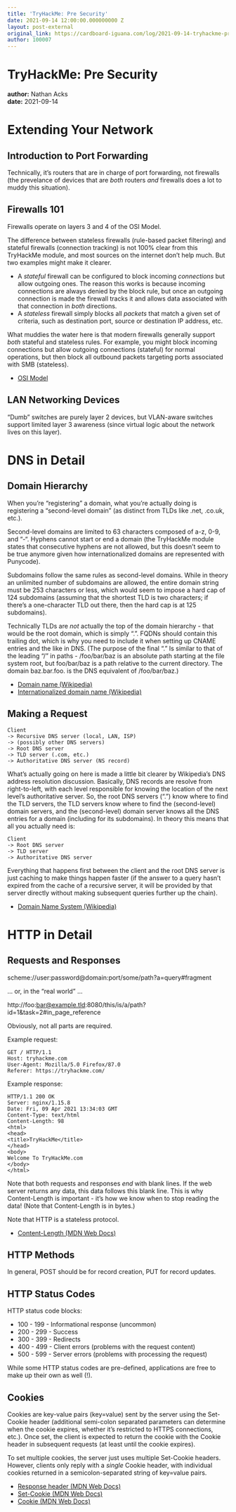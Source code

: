 ```yaml
---
title: 'TryHackMe: Pre Security'
date: 2021-09-14 12:00:00.000000000 Z
layout: post-external
original_link: https://cardboard-iguana.com/log/2021-09-14-tryhackme-pre-security.html
author: 100007
---
```


# TryHackMe: Pre Security

**author:** Nathan Acks  
**date:** 2021-09-14

# Extending Your Network

## Introduction to Port Forwarding

Technically, it’s routers that are in charge of port forwarding, not firewalls (the prevelance of devices that are _both_ routers _and_ firewalls does a lot to muddy this situation).

## Firewalls 101

Firewalls operate on layers 3 and 4 of the OSI Model.

The difference between stateless firewalls (rule-based packet filtering) and stateful firewalls (connection tracking) is not 100% clear from this TryHackMe module, and most sources on the internet don’t help much. But two examples might make it clearer.

- A _stateful_ firewall can be configured to block incoming _connections_ but allow outgoing ones. The reason this works is because incoming connections are always denied by the block rule, but once an outgoing connection is made the firewall tracks it and allows data associated with that connection in _both_ directions.
- A _stateless_ firewall simply blocks all _packets_ that match a given set of criteria, such as destination port, source or destination IP address, etc.

What muddies the water here is that modern firewalls generally support _both_ stateful and stateless rules. For example, you might block incoming connections but allow outgoing connections (stateful) for normal operations, but then block all outbound packets targeting ports associated with SMB (stateless).

- [OSI Model](https://cardboard-iguana.com/notes/osi-model.html)

## LAN Networking Devices

“Dumb” switches are purely layer 2 devices, but VLAN-aware switches support limited layer 3 awareness (since virtual logic about the network lives on this layer).

# DNS in Detail

## Domain Hierarchy

When you’re “registering” a domain, what you’re actually doing is registering a “second-level domain” (as distinct from TLDs like .net, .co.uk, etc.).

Second-level domains are limited to 63 characters composed of a-z, 0-9, and “-“. Hyphens cannot start or end a domain (the TryHackMe module states that consecutive hyphens are not allowed, but this doesn’t seem to be true anymore given how internationalized domains are represented with Punycode).

Subdomains follow the same rules as second-level domains. While in theory an unlimited number of subdomains are allowed, the entire domain string must be 253 characters or less, which would seem to impose a hard cap of 124 subdomains (assuming that the shortest TLD is two characters; if there’s a one-character TLD out there, then the hard cap is at 125 subdomains).

Technically TLDs are _not_ actually the top of the domain hierarchy - that would be the root domain, which is simply “.”. FQDNs should contain this trailing dot, which is why you need to include it when setting up CNAME entries and the like in DNS. (The purpose of the final “.” Is similar to that of the leading “/” in paths - /foo/bar/baz is an absolute path starting at the file system root, but foo/bar/baz is a path relative to the current directory. The domain baz.bar.foo. is the DNS equivalent of /foo/bar/baz.)

- [Domain name (Wikipedia)](https://en.wikipedia.org/wiki/Domain_name)
- [Internationalized domain name (Wikipedia)](https://en.wikipedia.org/wiki/Internationalized_domain_name)

## Making a Request

```
Client
-> Recursive DNS server (local, LAN, ISP)
-> (possibly other DNS servers)
-> Root DNS server
-> TLD server (.com, etc.)
-> Authoritative DNS server (NS record)
```

What’s actually going on here is made a little bit clearer by Wikipedia’s DNS address resolution discussion. Basically, DNS records are resolve from right-to-left, with each level responsible for knowing the location of the next level’s authoritative server. So, the root DNS servers (“.”) know where to find the TLD servers, the TLD servers know where to find the (second-level) domain servers, and the (second-level) domain server knows all the DNS entries for a domain (including for its subdomains). In theory this means that all you actually need is:

```
Client
-> Root DNS server
-> TLD server
-> Authoritative DNS server
```

Everything that happens first between the client and the root DNS server is just caching to make things happen faster (if the answer to a query hasn’t expired from the cache of a recursive server, it will be provided by that server directly without making subsequent queries further up the chain).

- [Domain Name System (Wikipedia)](https://en.wikipedia.org/wiki/Domain_Name_System)

# HTTP in Detail

## Requests and Responses

scheme://user:password@domain:port/some/path?a=query#fragment

… or, in the “real world” …

http://foo:bar@example.tld:8080/this/is/a/path?id=1&task=2#in\_page\_reference

Obviously, not all parts are required.

Example request:

```
GET / HTTP/1.1
Host: tryhackme.com
User-Agent: Mozilla/5.0 Firefox/87.0
Referer: https://tryhackme.com/
```

Example response:

```
HTTP/1.1 200 OK
Server: nginx/1.15.8
Date: Fri, 09 Apr 2021 13:34:03 GMT
Content-Type: text/html
Content-Length: 98
<html>
<head>
<title>TryHackMe</title>
</head>
<body>
Welcome To TryHackMe.com
</body>
</html>
```

Note that both requests and responses _end_ with blank lines. If the web server returns any data, this data follows this blank line. This is why Content-Length is important - it’s how we know when to stop reading the data! (Note that Content-Length is in bytes.)

Note that HTTP is a stateless protocol.

- [Content-Length (MDN Web Docs)](https://developer.mozilla.org/en-US/docs/Web/HTTP/Headers/Content-Length)

## HTTP Methods

In general, POST should be for record creation, PUT for record updates.

## HTTP Status Codes

HTTP status code blocks:

- 100 - 199 - Informational response (uncommon)
- 200 - 299 - Success
- 300 - 399 - Redirects
- 400 - 499 - Client errors (problems with the request content)
- 500 - 599 - Server errors (problems with processing the request)

While some HTTP status codes are pre-defined, applications are free to make up their own as well (!).

## Cookies

Cookies are key-value pairs (key=value) sent by the server using the Set-Cookie header (additional semi-colon separated parameters can determine when the cookie expires, whether it’s restricted to HTTPS connections, etc.). Once set, the client is expected to return the cookie with the Cookie header in subsequent requests (at least until the cookie expires).

To set multiple cookies, the server just uses multiple Set-Cookie headers. However, clients only reply with a _single_ Cookie header, with individual cookies returned in a semicolon-separated string of key=value pairs.

- [Response header (MDN Web Docs)](https://developer.mozilla.org/en-US/docs/Glossary/Response_header)
- [Set-Cookie (MDN Web Docs)](https://developer.mozilla.org/en-US/docs/Web/HTTP/Headers/Set-Cookie)
- [Cookie (MDN Web Docs)](https://developer.mozilla.org/en-US/docs/Web/HTTP/Headers/Cookie)
